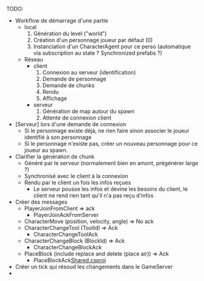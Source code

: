 TODO:
- Workflow de démarrage d'une partie
  - local
    1. Génération du level ("world")
    2. Création d'un personnage joueur par défaut (0)
    3. Instanciation d'un CharacterAgent pour ce perso (automatique via subscription au state ? Synchronized prefabs ?)
  - Réseau
    - client
      1. Connexion au serveur (identification)
      2. Demande de personnage
      3. Demande de chunks
      4. Rendu
      5. Affichage
    - serveur
      1. Génération de map autour du spawn
      2. Attente de connexion client
- [Serveur] lors d'une demande de connexion
  - Si le personnage existe déjà, ne rien faire sinon associer le joueur identifié à son personnage
  - Si le personnage n'existe pas, créer un nouveau personnage pour ce joueur au spawn.
- Clarifier la génération de chunk
    - Généré par le serveur (normalement bien en amont, prégénérer large ?)
    - Synchronisé avec le client à la connexion
    - Rendu par le client un fois les infos reçues
      - Le serveur pousse les infos et devine les besoins du client, le client ne rend rien tant qu'il n'a pas reçu d'infos
- Créer des messages
  - PlayerJoinFromClient => ack
    - PlayerJoinAckFromServer
  - CharacterMove (position, velocity, angle) => No ack
  - CharacterChangeTool (ToolId) => Ack
    - CharacterChangeToolAck
  - CharacterChangeBlock (BlockId) => Ack
    - CharacterChangeBlockAck
  - PlaceBlock (include replace and delete (place air)) => Ack
    - PlaceBlockAck[Shared.csproj](Shared.csproj)
- Créer un tick qui résoud les changements dans le GameServer
- 